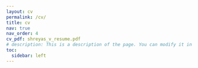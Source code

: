 ```yaml
---
layout: cv
permalink: /cv/
title: cv
nav: true
nav_order: 4
cv_pdf: shreyas_v_resume.pdf
# description: This is a description of the page. You can modify it in 'pages/_cv.md'. You can also change or remove the top pdf download button.
toc:
  sidebar: left
---
```

